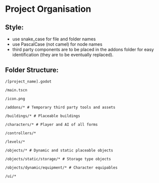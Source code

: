 # Project Organisation

## Style:

- use snake_case for file and folder names
- use PascalCase (not camel) for node names
- third party components are to be placed in the addons folder for easy identification (they are to be eventually replaced).

## Folder Structure:

```tml
/[project_name].godot

/main.tscn

/icon.png

/addons/* # Temporary third party tools and assets

/buildings/* # Placeable buildings

/characters/* # Player and AI of all forms

/controllers/*

/levels/*

/objects/* # Dynamic and static placeable objects

/objects/static/storage/* # Storage type objects

/objects/dynamic/equipment/* # Character equipables

/ui/*
```
